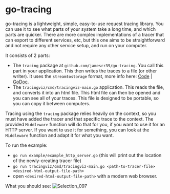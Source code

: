 # go-tracing

go-tracing is a lightweight, simple, easy-to-use request tracing library. You can use it to see what parts of your system take a long time, and which parts are quicker. There are more complex implementations of a tracer that can export to different services, etc, but this one aims to be straightforward and not require any other service setup, and run on your computer.

It consists of 2 parts:

- The `tracing` package at `github.com/jamesrr39/go-tracing`. You call this part in your application. This then writes the traces to a file (or other writer). It uses the `streamtostorage` format, more info here: [Code](https://github.com/jamesrr39/goutil/tree/master/streamtostorage) | [GoDoc](https://pkg.go.dev/github.com/jamesrr39/goutil@v0.0.0-20210417135610-f7ebfe4dda4d/streamtostorage).
- The `tracingviz/cmd/tracingviz-main.go` application. This reads the file, and converts it into an html file. This html file can then be opened and you can see all of your traces. This file is designed to be portable, so you can copy it between computers.

Tracing using the `tracing` package relies heavily on the context, so you must have added the tracer and that specific trace to the context. The provided `Middleware` function will do that for you, if you want to use it for an HTTP server. If you want to use it for something, you can look at the `Middleware` function and adapt it for what you want.

To run the example:

- `go run example/example_http_server.go` (this will print out the location of the newly-creating tracer file)
- `go run tracingviz/cmd/tracingviz-main.go <path-to-tracer-file> <desired-html-output-file-path>`
- open `<desired-html-output-file-path>` with a modern web browser.

What you should see:
![Selection_097](https://user-images.githubusercontent.com/4579573/115503945-7b65a900-a277-11eb-8698-97edf3c74cfc.png)

